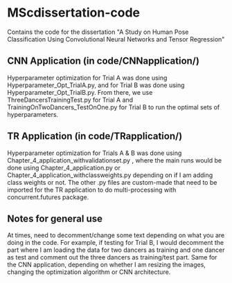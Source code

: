 # MScdissertation-code
Contains the code for the dissertation "A Study on Human Pose Classification Using Convolutional Neural Networks and Tensor Regression"

## CNN Application (in code/CNNapplication/)
Hyperparameter optimization for Trial A was done using Hyperparameter_Opt_TrialA.py, and for Trial B was done using Hyperparameter_Opt_TrialB.py. From there, we use ThreeDancersTrainingTest.py for Trial A and TrainingOnTwoDancers_TestOnOne.py for Trial B to run the optimal sets of hyperparameters.

## TR Application (in code/TRapplication/)
Hyperparameter optimization for Trials A & B was done using Chapter_4_application_withvalidationset.py , where the main runs would be done using Chapter_4_application.py or Chapter_4_application_withclassweights.py depending on if I am adding class weights or not. The other .py files are custom-made that need to be imported for the TR application to do multi-processing with concurrent.futures package.

## Notes for general use
At times, need to decomment/change some text depending on what you are doing in the code. For example, if testing for Trial B, I would decomment the part where I am loading the data for two dancers as training and one dancer as test and comment out the three dancers as training/test part. Same for the CNN application, depending on whether I am resizing the images, changing the optimization algorithm or CNN architecture.
